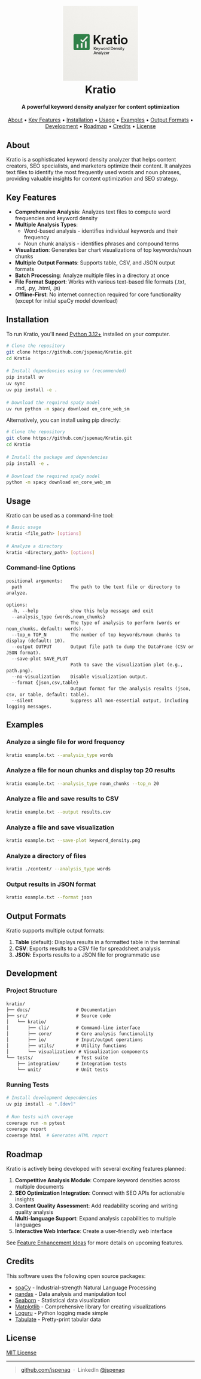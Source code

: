 <h1 align="center">
  <br>
  <a href="https://github.com/jspenaq/Kratio"><img src="Kratio Logo.jpg" alt="Kratio" width="200"></a>
  <br>
  Kratio
  <br>
</h1>

<h4 align="center">A powerful keyword density analyzer for content optimization</h4>

<p align="center">
  <a href="#about">About</a> •
  <a href="#key-features">Key Features</a> •
  <a href="#installation">Installation</a> •
  <a href="#usage">Usage</a> •
  <a href="#examples">Examples</a> •
  <a href="#output-formats">Output Formats</a> •
  <a href="#development">Development</a> •
  <a href="#roadmap">Roadmap</a> •
  <a href="#credits">Credits</a> •
  <a href="#license">License</a>
</p>

## About

Kratio is a sophisticated keyword density analyzer that helps content creators, SEO specialists, and marketers optimize their content. It analyzes text files to identify the most frequently used words and noun phrases, providing valuable insights for content optimization and SEO strategy.

## Key Features

* **Comprehensive Analysis**: Analyzes text files to compute word frequencies and keyword density
* **Multiple Analysis Types**:
  * Word-based analysis - identifies individual keywords and their frequency
  * Noun chunk analysis - identifies phrases and compound terms
* **Visualization**: Generates bar chart visualizations of top keywords/noun chunks
* **Multiple Output Formats**: Supports table, CSV, and JSON output formats
* **Batch Processing**: Analyze multiple files in a directory at once
* **File Format Support**: Works with various text-based file formats (.txt, .md, .py, .html, .js)
* **Offline-First**: No internet connection required for core functionality (except for initial spaCy model download)

## Installation

To run Kratio, you'll need [Python 3.12+](https://www.python.org/downloads/) installed on your computer.

```bash
# Clone the repository
git clone https://github.com/jspenaq/Kratio.git
cd Kratio

# Install dependencies using uv (recommended)
pip install uv
uv sync
uv pip install -e .

# Download the required spaCy model
uv run python -m spacy download en_core_web_sm
```

Alternatively, you can install using pip directly:

```bash
# Clone the repository
git clone https://github.com/jspenaq/Kratio.git
cd Kratio

# Install the package and dependencies
pip install -e .

# Download the required spaCy model
python -m spacy download en_core_web_sm
```

## Usage

Kratio can be used as a command-line tool:

```bash
# Basic usage
kratio <file_path> [options]

# Analyze a directory
kratio <directory_path> [options]
```

### Command-line Options

```
positional arguments:
  path                  The path to the text file or directory to analyze.

options:
  -h, --help            show this help message and exit
  --analysis_type {words,noun_chunks}
                        The type of analysis to perform (words or noun_chunks, default: words).
  --top_n TOP_N         The number of top keywords/noun chunks to display (default: 10).
  --output OUTPUT       Output file path to dump the DataFrame (CSV or JSON format).
  --save-plot SAVE_PLOT
                        Path to save the visualization plot (e.g., path.png).
  --no-visualization    Disable visualization output.
  --format {json,csv,table}
                        Output format for the analysis results (json, csv, or table, default: table).
  --silent              Suppress all non-essential output, including logging messages.
```

## Examples

### Analyze a single file for word frequency

```bash
kratio example.txt --analysis_type words
```

### Analyze a file for noun chunks and display top 20 results

```bash
kratio example.txt --analysis_type noun_chunks --top_n 20
```

### Analyze a file and save results to CSV

```bash
kratio example.txt --output results.csv
```

### Analyze a file and save visualization

```bash
kratio example.txt --save-plot keyword_density.png
```

### Analyze a directory of files

```bash
kratio ./content/ --analysis_type words
```

### Output results in JSON format

```bash
kratio example.txt --format json
```

## Output Formats

Kratio supports multiple output formats:

1. **Table** (default): Displays results in a formatted table in the terminal
2. **CSV**: Exports results to a CSV file for spreadsheet analysis
3. **JSON**: Exports results to a JSON file for programmatic use

## Development

### Project Structure

```
kratio/
├── docs/                 # Documentation
├── src/                  # Source code
│   └── kratio/
│       ├── cli/          # Command-line interface
│       ├── core/         # Core analysis functionality
│       ├── io/           # Input/output operations
│       ├── utils/        # Utility functions
│       └── visualization/ # Visualization components
└── tests/                # Test suite
    ├── integration/      # Integration tests
    └── unit/             # Unit tests
```

### Running Tests

```bash
# Install development dependencies
uv pip install -e ".[dev]"

# Run tests with coverage
coverage run -m pytest
coverage report
coverage html  # Generates HTML report
```

## Roadmap

Kratio is actively being developed with several exciting features planned:

1. **Competitive Analysis Module**: Compare keyword densities across multiple documents
2. **SEO Optimization Integration**: Connect with SEO APIs for actionable insights
3. **Content Quality Assessment**: Add readability scoring and writing quality analysis
4. **Multi-language Support**: Expand analysis capabilities to multiple languages
5. **Interactive Web Interface**: Create a user-friendly web interface

See [Feature Enhancement Ideas](docs/feature_enhancement_ideas.md) for more details on upcoming features.

## Credits

This software uses the following open source packages:

- [spaCy](https://spacy.io/) - Industrial-strength Natural Language Processing
- [pandas](https://pandas.pydata.org/) - Data analysis and manipulation tool
- [Seaborn](https://seaborn.pydata.org/) - Statistical data visualization
- [Matplotlib](https://matplotlib.org/) - Comprehensive library for creating visualizations
- [Loguru](https://github.com/Delgan/loguru) - Python logging made simple
- [Tabulate](https://github.com/astanin/python-tabulate) - Pretty-print tabular data

## License

[MIT License](LICENSE)

---

> [github.com/jspenaq](https://github.com/jspenaq) &nbsp;&middot;&nbsp;
> LinkedIn [@jspenaq](https://www.linkedin.com/in/juan-sebastian-pe%C3%B1a-quintero/)